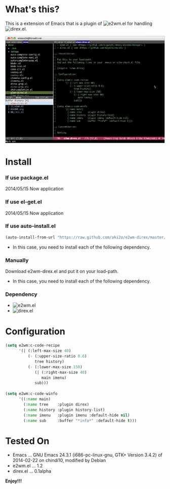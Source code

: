 # What's this?

This is a extension of Emacs that is a plugin of ![e2wm.el](https://github.com/kiwanami/emacs-window-manager) for handling ![direx.el](https://github.com/m2ym/direx-el).  

![demo](image/demo.png)

# Install

### If use package.el

2014/05/15 Now application

### If use el-get.el

2014/05/15 Now application

### If use auto-install.el

```lisp
(auto-install-from-url "https://raw.github.com/aki2o/e2wm-direx/master/e2wm-direx.el")
```
-   In this case, you need to install each of the following dependency.

### Manually

Download e2wm-direx.el and put it on your load-path.  
-   In this case, you need to install each of the following dependency.

### Dependency

-   ![e2wm.el](https://github.com/kiwanami/emacs-window-manager)
-   ![direx.el](https://github.com/m2ym/direx-el)

# Configuration

```lisp
(setq e2wm:c-code-recipe
      '(| (:left-max-size 40)
          (- (:upper-size-ratio 0.6)
             tree history)
          (- (:lower-max-size 150)
             (| (:right-max-size 40)
                main imenu)
             sub)))

(setq e2wm:c-code-winfo
      '((:name main)
        (:name tree    :plugin direx)
        (:name history :plugin history-list)
        (:name imenu   :plugin imenu :default-hide nil)
        (:name sub     :buffer "*info*" :default-hide t)))
```

# Tested On

-   Emacs &#x2026; GNU Emacs 24.3.1 (i686-pc-linux-gnu, GTK+ Version 3.4.2) of 2014-02-22 on chindi10, modified by Debian
-   e2wm.el &#x2026; 1.2
-   direx.el &#x2026; 0.1alpha

**Enjoy!!!**
